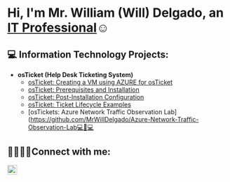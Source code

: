 <h1>Hi, I'm Mr. William (Will) Delgado, an <a href="https://linkedin.com/in/mrwilldelgado/">IT Professional</a>☺</h1>

<h2>💻 Information Technology Projects:</h2>

- <b>osTicket (Help Desk Ticketing System)</b>
  - [osTicket: Creating a VM using AZURE for osTicket](https://github.com/Wdel0977/Microsoft-Azure)
  - [osTicket: Prerequisites and Installation](https://github.com/Wdel0977/osticket-prereqs)
  - [osTicket: Post-Installation Configuration](https://github.com/Wdel0977/osticket-post-install-config)
  - [osTicket: Ticket Lifecycle Examples](https://github.com/Wdel0977/ticket-lifecycle)
  - [osTickets: Azure Network Traffic Observation Lab](https://github.com/MrWillDelgado/Azure-Network-Traffic-Observation-Lab💻🛜💻

<h2>🫱🏽‍🫲🏽Connect with me:</h2>

[<img align="left" alt="Will | LinkedIn" width="22px" src="https://cdn.jsdelivr.net/npm/simple-icons@v3/icons/linkedin.svg" />][linkedin]

[linkedin]: https://linkedin.com/in/MrWillDelgado
